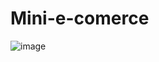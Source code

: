 # Mini-e-comerce
![image](https://user-images.githubusercontent.com/94570280/189248607-d422d2a7-2049-446b-bdf4-17990e76e22f.png)
